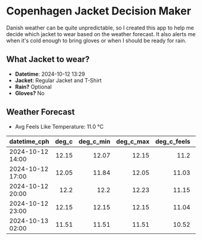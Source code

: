 
# Copenhagen Jacket Decision Maker

Danish weather can be quite unpredictable, so I created this app to help me decide which jacket to wear based on the weather forecast. 
It also alerts me when it's cold enough to bring gloves or when I should be ready for rain.

## What Jacket to wear?

- **Datetime**: 2024-10-12 13:29
- **Jacket**: Regular Jacket and T-Shirt
- **Rain?** Optional
- **Gloves?** No

## Weather Forecast
- Avg Feels Like Temperature: 11.0 °C

| datetime_cph     |   deg_c |   deg_c_min |   deg_c_max |   deg_c_feels | weather   | wind   | rain   |
|:-----------------|--------:|------------:|------------:|--------------:|:----------|:-------|:-------|
| 2024-10-12 14:00 |   12.15 |       12.07 |       12.15 |         11.2  | Clouds    | Medium | None   |
| 2024-10-12 17:00 |   12.05 |       11.84 |       12.05 |         11.03 | Clouds    | Medium | None   |
| 2024-10-12 20:00 |   12.2  |       12.2  |       12.23 |         11.15 | Clouds    | High   | None   |
| 2024-10-12 23:00 |   12.15 |       12.15 |       12.15 |         11.04 | Clouds    | High   | None   |
| 2024-10-13 02:00 |   11.51 |       11.51 |       11.51 |         10.52 | Rain      | High   | Low    |
        